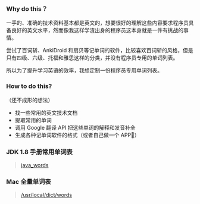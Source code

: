 ### Why do this？

一手的、准确的技术资料基本都是英文的，想要很好的理解这些内容要求程序员具备良好的英文水平，然而像我这样学渣出身的程序员这本身就是一件有挑战的事情。

尝试了百词斩、AnkiDroid 和扇贝等记单词的软件，比较喜欢百词斩的风格，但是只有四级、六级、托福和雅思这样的分类，并没有程序员专用的单词列表。

所以为了提升学习英语的效率，我想定制一份程序员专用单词列表。

### How to do this?

（还不成形的想法）
- 找一些常用的英文技术文档
- 提取常用的单词
- 调用 Google 翻译 API 把这些单词的解释和发音补全
- 生成各种记单词软件的格式（或者自己做一个 APP🤣）

### JDK 1.8 手册常用单词表

> [java_words](./dicts/java_words.txt)

### Mac 全量单词表

> [/usr/local/dict/words](./dicts/words)